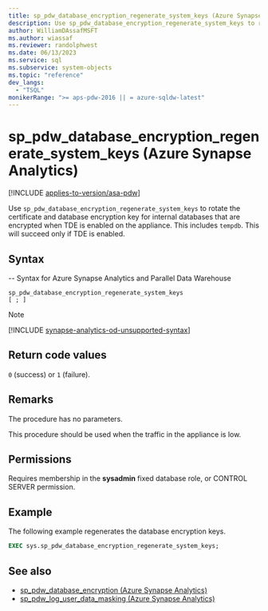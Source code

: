 ```yaml
---
title: sp_pdw_database_encryption_regenerate_system_keys (Azure Synapse Analytics)
description: Use sp_pdw_database_encryption_regenerate_system_keys to rotate the certificate and database encryption key for internal databases that are encrypted when TDE is enabled on the appliance.
author: WilliamDAssafMSFT
ms.author: wiassaf
ms.reviewer: randolphwest
ms.date: 06/13/2023
ms.service: sql
ms.subservice: system-objects
ms.topic: "reference"
dev_langs:
  - "TSQL"
monikerRange: ">= aps-pdw-2016 || = azure-sqldw-latest"
---
```

# sp_pdw_database_encryption_regenerate_system_keys (Azure Synapse Analytics)

[!INCLUDE [applies-to-version/asa-pdw](../../includes/applies-to-version/asa-pdw.md)]

Use `sp_pdw_database_encryption_regenerate_system_keys` to rotate the certificate and database encryption key for internal databases that are encrypted when TDE is enabled on the appliance. This includes `tempdb`. This will succeed only if TDE is enabled.

## Syntax

-- Syntax for Azure Synapse Analytics and Parallel Data Warehouse

```syntaxsql
sp_pdw_database_encryption_regenerate_system_keys
[ ; ]
```

> [!NOTE]  
> [!INCLUDE [synapse-analytics-od-unsupported-syntax](../../includes/synapse-analytics-od-unsupported-syntax.md)]

## Return code values

`0` (success) or `1` (failure).

## Remarks

The procedure has no parameters.

This procedure should be used when the traffic in the appliance is low.

## Permissions

Requires membership in the **sysadmin** fixed database role, or CONTROL SERVER permission.

## Example

The following example regenerates the database encryption keys.

```sql
EXEC sys.sp_pdw_database_encryption_regenerate_system_keys;
```

## See also

- [sp_pdw_database_encryption (Azure Synapse Analytics)](sp-pdw-database-encryption-sql-data-warehouse.md)
- [sp_pdw_log_user_data_masking (Azure Synapse Analytics)](sp-pdw-log-user-data-masking-sql-data-warehouse.md)
